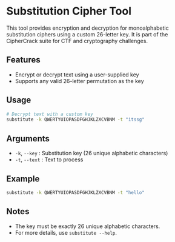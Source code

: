# Substitution Cipher Tool

This tool provides encryption and decryption for monoalphabetic substitution ciphers using a custom 26-letter key. It is part of the CipherCrack suite for CTF and cryptography challenges.

## Features
- Encrypt or decrypt text using a user-supplied key
- Supports any valid 26-letter permutation as the key

## Usage

```zsh
# Decrypt text with a custom key
substitute -k QWERTYUIOPASDFGHJKLZXCVBNM -t "itssg"
```

## Arguments
- `-k`, `--key`  : Substitution key (26 unique alphabetic characters)
- `-t`, `--text` : Text to process

## Example
```zsh
substitute -k QWERTYUIOPASDFGHJKLZXCVBNM -t "hello"
```

## Notes
- The key must be exactly 26 unique alphabetic characters.
- For more details, use `substitute --help`.

